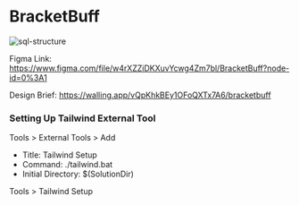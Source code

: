 # BracketBuff
 
![sql-structure](https://user-images.githubusercontent.com/23157776/186820327-65730611-a8d6-42d9-b603-6096c17c029c.png)

Figma Link: https://www.figma.com/file/w4rXZZiDKXuvYcwg4Zm7bl/BracketBuff?node-id=0%3A1

Design Brief: https://walling.app/vQpKhkBEy1OFoQXTx7A6/bracketbuff

### Setting Up Tailwind External Tool
Tools > External Tools > Add

- Title: Tailwind Setup
- Command: ./tailwind.bat
- Initial Directory: $(SolutionDir)

Tools > Tailwind Setup
